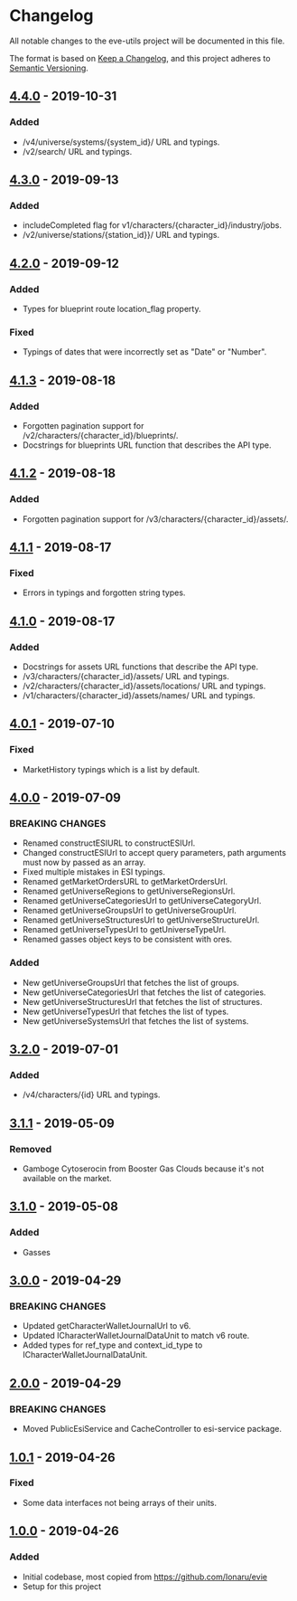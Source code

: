 # Changelog
All notable changes to the eve-utils project will be documented in this file.

The format is based on [Keep a Changelog](https://keepachangelog.com/en/1.0.0/),
and this project adheres to [Semantic Versioning](https://semver.org/spec/v2.0.0.html).

<!--## [Unreleased]-->
## [4.4.0] - 2019-10-31
### Added
- /v4/universe/systems/{system_id}/ URL and typings.
- /v2/search/ URL and typings.

## [4.3.0] - 2019-09-13
### Added
- includeCompleted flag for v1/characters/{character_id}/industry/jobs.
- /v2/universe/stations/{station_id}}/ URL and typings.

## [4.2.0] - 2019-09-12
### Added
- Types for blueprint route location_flag property.

### Fixed
- Typings of dates that were incorrectly set as "Date" or "Number".

## [4.1.3] - 2019-08-18
### Added
- Forgotten pagination support for /v2/characters/{character_id}/blueprints/.
- Docstrings for blueprints URL function that describes the API type.

## [4.1.2] - 2019-08-18
### Added
- Forgotten pagination support for /v3/characters/{character_id}/assets/.

## [4.1.1] - 2019-08-17
### Fixed
- Errors in typings and forgotten string types.

## [4.1.0] - 2019-08-17
### Added
- Docstrings for assets URL functions that describe the API type.
- /v3/characters/{character_id}/assets/ URL and typings.
- /v2/characters/{character_id}/assets/locations/ URL and typings.
- /v1/characters/{character_id}/assets/names/ URL and typings.

## [4.0.1] - 2019-07-10
### Fixed
- MarketHistory typings which is a list by default.

## [4.0.0] - 2019-07-09
### BREAKING CHANGES
- Renamed constructESIURL to constructESIUrl.
- Changed constructESIUrl to accept query parameters, path arguments must now by passed as an array.
- Fixed multiple mistakes in ESI typings.
- Renamed getMarketOrdersURL to getMarketOrdersUrl.
- Renamed getUniverseRegions to getUniverseRegionsUrl.
- Renamed getUniverseCategoriesUrl to getUniverseCategoryUrl.
- Renamed getUniverseGroupsUrl to getUniverseGroupUrl.
- Renamed getUniverseStructuresUrl to getUniverseStructureUrl.
- Renamed getUniverseTypesUrl to getUniverseTypeUrl.
- Renamed gasses object keys to be consistent with ores.

### Added
- New getUniverseGroupsUrl that fetches the list of groups.
- New getUniverseCategoriesUrl that fetches the list of categories.
- New getUniverseStructuresUrl that fetches the list of structures.
- New getUniverseTypesUrl that fetches the list of types.
- New getUniverseSystemsUrl that fetches the list of systems.

## [3.2.0] - 2019-07-01
### Added
- /v4/characters/{id} URL and typings.

## [3.1.1] - 2019-05-09
### Removed
- Gamboge Cytoserocin from Booster Gas Clouds because it's not available on the market.

## [3.1.0] - 2019-05-08
### Added
- Gasses

## [3.0.0] - 2019-04-29
### BREAKING CHANGES
- Updated getCharacterWalletJournalUrl to v6.
- Updated ICharacterWalletJournalDataUnit to match v6 route.
- Added types for ref_type and context_id_type to ICharacterWalletJournalDataUnit.

## [2.0.0] - 2019-04-29
### BREAKING CHANGES
- Moved PublicEsiService and CacheController to esi-service package.

## [1.0.1] - 2019-04-26
### Fixed
- Some data interfaces not being arrays of their units.

## [1.0.0] - 2019-04-26
### Added
- Initial codebase, most copied from <https://github.com/Ionaru/evie>
- Setup for this project

[Unreleased]: https://github.com/Ionaru/eve-utils/compare/4.4.0...HEAD
[4.4.0]: https://github.com/Ionaru/eve-utils/compare/4.3.0...4.4.0
[4.3.0]: https://github.com/Ionaru/eve-utils/compare/4.2.0...4.3.0
[4.2.0]: https://github.com/Ionaru/eve-utils/compare/4.1.3...4.2.0
[4.1.3]: https://github.com/Ionaru/eve-utils/compare/4.1.2...4.1.3
[4.1.2]: https://github.com/Ionaru/eve-utils/compare/4.1.1...4.1.2
[4.1.1]: https://github.com/Ionaru/eve-utils/compare/4.1.0...4.1.1
[4.1.0]: https://github.com/Ionaru/eve-utils/compare/4.0.1...4.1.0
[4.0.1]: https://github.com/Ionaru/eve-utils/compare/4.0.0...4.0.1
[4.0.0]: https://github.com/Ionaru/eve-utils/compare/3.2.0...4.0.0
[3.2.0]: https://github.com/Ionaru/eve-utils/compare/3.1.1...3.2.0
[3.1.1]: https://github.com/Ionaru/eve-utils/compare/3.1.0...3.1.1
[3.1.0]: https://github.com/Ionaru/eve-utils/compare/3.0.0...3.1.0
[3.0.0]: https://github.com/Ionaru/eve-utils/compare/2.0.0...3.0.0
[2.0.0]: https://github.com/Ionaru/eve-utils/compare/1.0.1...2.0.0
[1.0.1]: https://github.com/Ionaru/eve-utils/compare/1.0.0...1.0.1
[1.0.0]: https://github.com/Ionaru/eve-utils/compare/6afcfb8...1.0.0

